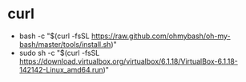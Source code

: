 # curl
- bash -c "$(curl -fsSL https://raw.github.com/ohmybash/oh-my-bash/master/tools/install.sh)"
- sudo sh -c "$(curl -fsSL https://download.virtualbox.org/virtualbox/6.1.18/VirtualBox-6.1.18-142142-Linux_amd64.run)"
